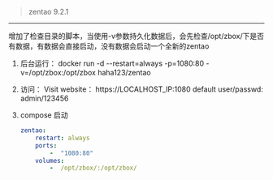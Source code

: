 
> zentao 9.2.1
----

增加了检查目录的脚本，当使用-v参数持久化数据后，会先检查/opt/zbox/下是否有数据，有数据会直接启动，没有数据会启动一个全新的zentao


1.  后台运行：
    docker run -d --restart=always -p=1080:80 -v=/opt/zbox:/opt/zbox  haha123/zentao

2.  访问：
       Visit website： https://LOCALHOST_IP:1080 default user/passwd: admin/123456

3.  compose 启动
    ```yaml
    zentao:
        restart: always
        ports:
            -  "1080:80"
        volumes:
    	    -  /opt/zbox/:/opt/zbox/     
    ```
